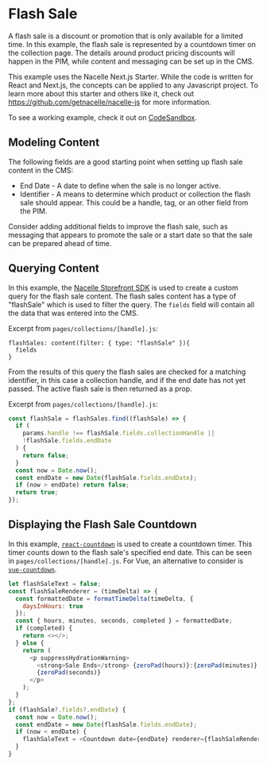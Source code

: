 # Flash Sale

A flash sale is a discount or promotion that is only available for a limited time. In this example, the flash sale is represented by a countdown timer on the collection page. The details around product pricing discounts will happen in the PIM, while content and messaging can be set up in the CMS.

This example uses the Nacelle Next.js Starter. While the code is written for React and Next.js, the concepts can be applied to any Javascript project. To learn more about this starter and others like it, check out https://github.com/getnacelle/nacelle-js for more information.

To see a working example, check it out on [CodeSandbox](https://codesandbox.io/s/flash-sale-example-3yvkf0).

## Modeling Content

The following fields are a good starting point when setting up flash sale content in the CMS:

- End Date - A date to define when the sale is no longer active.
- Identifier - A means to determine which product or collection the flash sale should appear. This could be a handle, tag, or an other field from the PIM.

Consider adding additional fields to improve the flash sale, such as messaging that appears to promote the sale or a start date so that the sale can be prepared ahead of time.

## Querying Content

In this example, the [Nacelle Storefront SDK](https://www.npmjs.com/package/@nacelle/storefront-sdk) is used to create a custom query for the flash sale content. The flash sales content has a type of "flashSale" which is used to filter the query. The `fields` field will contain all the data that was entered into the CMS.

Excerpt from `pages/collections/[handle].js`:

```gql
flashSales: content(filter: { type: "flashSale" }){
  fields
}
```

From the results of this query the flash sales are checked for a matching identifier, in this case a collection handle, and if the end date has not yet passed. The active flash sale is then returned as a prop.

Excerpt from `pages/collections/[handle].js`:

```js
const flashSale = flashSales.find((flashSale) => {
  if (
    params.handle !== flashSale.fields.collectionHandle ||
    !flashSale.fields.endDate
  ) {
    return false;
  }
  const now = Date.now();
  const endDate = new Date(flashSale.fields.endDate);
  if (now > endDate) return false;
  return true;
});
```

## Displaying the Flash Sale Countdown

In this example, [`react-countdown`](https://www.npmjs.com/package/react-countdown) is used to create a countdown timer. This timer counts down to the flash sale's specified end date. This can be seen in `pages/collections/[handle].js`. For Vue, an alternative to consider is [`vue-countdown`](https://www.npmjs.com/package/@chenfengyuan/vue-countdown).

```js
let flashSaleText = false;
const flashSaleRenderer = (timeDelta) => {
  const formattedDate = formatTimeDelta(timeDelta, {
    daysInHours: true
  });
  const { hours, minutes, seconds, completed } = formattedDate;
  if (completed) {
    return <></>;
  } else {
    return (
      <p suppressHydrationWarning>
        <strong>Sale Ends</strong> {zeroPad(hours)}:{zeroPad(minutes)}:
        {zeroPad(seconds)}
      </p>
    );
  }
};
if (flashSale?.fields?.endDate) {
  const now = Date.now();
  const endDate = new Date(flashSale.fields.endDate);
  if (now < endDate) {
    flashSaleText = <Countdown date={endDate} renderer={flashSaleRenderer} />;
  }
}
```
